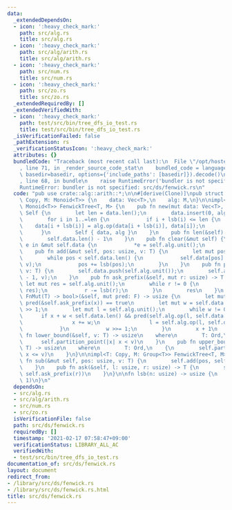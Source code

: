 ```yaml
---
data:
  _extendedDependsOn:
  - icon: ':heavy_check_mark:'
    path: src/alg.rs
    title: src/alg.rs
  - icon: ':heavy_check_mark:'
    path: src/alg/arith.rs
    title: src/alg/arith.rs
  - icon: ':heavy_check_mark:'
    path: src/num.rs
    title: src/num.rs
  - icon: ':heavy_check_mark:'
    path: src/zo.rs
    title: src/zo.rs
  _extendedRequiredBy: []
  _extendedVerifiedWith:
  - icon: ':heavy_check_mark:'
    path: test/src/bin/tree_dfs_io_test.rs
    title: test/src/bin/tree_dfs_io_test.rs
  _isVerificationFailed: false
  _pathExtension: rs
  _verificationStatusIcon: ':heavy_check_mark:'
  attributes: {}
  bundledCode: "Traceback (most recent call last):\n  File \"/opt/hostedtoolcache/Python/3.9.1/x64/lib/python3.9/site-packages/onlinejudge_verify/documentation/build.py\"\
    , line 71, in _render_source_code_stat\n    bundled_code = language.bundle(stat.path,\
    \ basedir=basedir, options={'include_paths': [basedir]}).decode()\n  File \"/opt/hostedtoolcache/Python/3.9.1/x64/lib/python3.9/site-packages/onlinejudge_verify/languages/user_defined.py\"\
    , line 68, in bundle\n    raise RuntimeError('bundler is not specified: {}'.format(path.as_posix()))\n\
    RuntimeError: bundler is not specified: src/ds/fenwick.rs\n"
  code: "pub use crate::alg::arith::*;\n\n#[derive(Clone)]\npub struct FenwickTree<T:\
    \ Copy, M: Monoid<T>> {\n    data: Vec<T>,\n    alg: M,\n}\n\nimpl<T: Copy, M:\
    \ Monoid<T>> FenwickTree<T, M> {\n    pub fn new(mut data: Vec<T>, alg: M) ->\
    \ Self {\n        let len = data.len();\n        data.insert(0, alg.unit());\n\
    \        for i in 1..=len {\n            if i + lsb(i) <= len {\n            \
    \    data[i + lsb(i)] = alg.op(data[i + lsb(i)], data[i]);\n            }\n  \
    \      }\n        Self { data, alg }\n    }\n    pub fn len(&self) -> usize {\n\
    \        self.data.len() - 1\n    }\n    pub fn clear(&mut self) {\n        for\
    \ e in &mut self.data {\n            *e = self.alg.unit();\n        }\n    }\n\
    \    pub fn add(&mut self, pos: usize, v: T) {\n        let mut pos = pos + 1;\n\
    \        while pos < self.data.len() {\n            self.data[pos] = self.alg.op(self.data[pos],\
    \ v);\n            pos += lsb(pos);\n        }\n    }\n    pub fn push(&mut self,\
    \ v: T) {\n        self.data.push(self.alg.unit());\n        self.add(self.data.len()\
    \ - 1, v);\n    }\n    pub fn ask_prefix(&self, mut r: usize) -> T {\n       \
    \ let mut res = self.alg.unit();\n        while r != 0 {\n            res = self.alg.op(self.data[r],\
    \ res);\n            r -= lsb(r);\n        }\n        res\n    }\n    pub fn partition_point<F:\
    \ FnMut(T) -> bool>(&self, mut pred: F) -> usize {\n        let mut x = 0; //\
    \ pred(&self.ask_prefix(x)) == true\n        let mut w = self.data.len().next_power_of_two()\
    \ >> 1;\n        let mut l = self.alg.unit();\n        while w != 0 {\n      \
    \      if x + w < self.data.len() && pred(self.alg.op(l, self.data[x + w])) {\n\
    \                x += w;\n                l = self.alg.op(l, self.data[x + w]);\n\
    \            }\n            w >>= 1;\n        }\n        x + 1\n    }\n    pub\
    \ fn lower_bound(&self, v: T) -> usize\n    where\n        T: Ord,\n    {\n  \
    \      self.partition_point(|x| x < v)\n    }\n    pub fn upper_bound(&self, v:\
    \ T) -> usize\n    where\n        T: Ord,\n    {\n        self.partition_point(|x|\
    \ x <= v)\n    }\n}\n\nimpl<T: Copy, M: Group<T>> FenwickTree<T, M> {\n    pub\
    \ fn sub(&mut self, pos: usize, v: T) {\n        self.add(pos, self.alg.inv(v));\n\
    \    }\n    pub fn ask(&self, l: usize, r: usize) -> T {\n        self.alg.op(self.alg.inv(self.ask_prefix(l)),\
    \ self.ask_prefix(r))\n    }\n}\n\nfn lsb(n: usize) -> usize {\n    n & (!n +\
    \ 1)\n}\n"
  dependsOn:
  - src/alg.rs
  - src/alg/arith.rs
  - src/num.rs
  - src/zo.rs
  isVerificationFile: false
  path: src/ds/fenwick.rs
  requiredBy: []
  timestamp: '2021-02-17 07:58:47+09:00'
  verificationStatus: LIBRARY_ALL_AC
  verifiedWith:
  - test/src/bin/tree_dfs_io_test.rs
documentation_of: src/ds/fenwick.rs
layout: document
redirect_from:
- /library/src/ds/fenwick.rs
- /library/src/ds/fenwick.rs.html
title: src/ds/fenwick.rs
---
```


